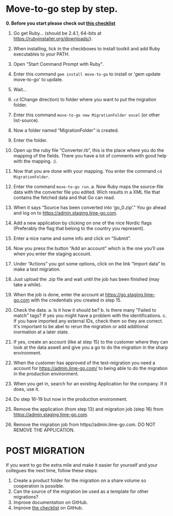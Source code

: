 # Move-to-go step by step.

**0. Before you start please check out [this checklist](Checklist.md)**
1. Go get Ruby... (should be 2.4.1, 64-bits at https://rubyinstaller.org/downloads/).
2. When installing, tick in the checkboxes to install toolkit and add Ruby executables to your PATH.
3. Open "Start Command Prompt with Ruby".
4. Enter this command `gem install move-to-go` to install or 'gem update move-to-go' to update.
5. Wait...
6. `cd` (Change direction) to folder where you want to put the migration folder.
7. Enter this command `move-to-go new MigrationFolder excel` (or other list-source).
8. Now a folder named “MigrationFolder” is created.
9. Enter the folder.
10. Open up the ruby file “Converter.rb”, this is the place where you do the mapping of the fields. There you have a lot of comments with good help with the mapping. :).
11. Now that you are done with your mapping. You enter the command `cd MigrationFolder`.

12. Enter the command `move-to-go run`.
	a.	Now Ruby maps the source-file data with the converter file you edited. Wich results in a XML file that contains the fetched data and that Go can read.
13. When it says “Source has been converted into ‘go_0.zip’.” You go ahead and log on to https://admin.staging.lime-go.com.
14. Add a new application by clicking on one of the nice Nordic flags (Preferably the flag that belong to the country you represent).
15. Enter a nice name and some info and click on “Submit”.
16. Now you press the button “Add an account” which is the one you’ll use when you enter the staging account. 
17. Under “Actions” you got some options, click on the link “Import data” to make a test migration. 
18. Just upload the .zip file and wait until the job has been finished (may take a while).
19. When the job is done, enter the account at https://go.staging.lime-go.com with the credentials you created in step 15.
20. Check the data.
	a. Is it how it should be?
	b. Is there many "Failed to match" tags? If yes you might have a problem with the identifications.
	c. If you have imported any external IDs, check them so they are correct. It's important to be abel to rerun the migration or add additional inormation at a later state. 
21. If yes, create an account (like at step 15) to the customer where they can look at the data aswell and give you a go to do the migration in the sharp environment. 

22. When the customer has approved of the test-migration you need a account for https://admin.lime-go.com/ to being able to do the migration in the production environment.
23. When you get in, search for an existing Application for the company. If it does, use it. 
24. Do step 16-19 but now in the production environment. 
25. Remove the application (from step 13) and migration job (step 16) from https://admin.staging.lime-go.com.
26. Remove the migration job from https//admin.lime-go.com. DO NOT REMOVE THE APPLICATION.

# POST MIGRATION
If you want to go the extra mile and make it easier for yourself and your collegues the next time, follow these steps:
1. Create a product folder for the migration on a share volume so cooperation is possible.
2. Can the source of the migration be used as a template for other migrations? 
3. Improve documentation on GitHub.
4. Improve [the checklist](Checklist.md) on GitHub.

